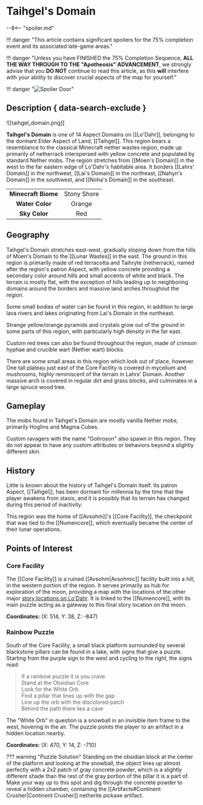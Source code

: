 # Taihgel's Domain

--8<-- "spoiler.md"

!!! danger "This article contains significant spoilers for the 75% completion event and its associated late-game areas."

!!! danger "Unless you have FINISHED the 75% Completion Sequence, **ALL THE WAY THROUGH TO THE "Apotheosis" ADVANCEMENT**, we strongly advise that you **DO NOT** continue to read this article, as this **will** interfere with your ability to discover crucial aspects of the map for yourself."

!!! danger "![Spoiler Door](/assets/img/spoiler_door.png)"

## Description { data-search-exclude }

![[taihgel_domain.png]]

**Taihgel's Domain** is one of 14 Aspect Domains on [[Lo'Dahr]], belonging to the dormant Elder Aspect of Land, [[Taihgel]]. This region bears a resemblance to the classical Minecraft nether wastes region, made up primarily of netherrack interspersed with yellow concrete and populated by standard Nether mobs. The region stretches from [[Moen's Domain]] in the west to the far eastern edge of Lo'Dahr's habitable area. It borders [[Lahrs' Domain]] in the northwest, [[Lai's Domain]] in the northeast, [[Nahyn's Domain]] in the southwest, and [[Noha's Domain]] in the southeast.

|                  |                   |
|:----------------:|:-----------------:|
| **Minecraft Biome**  | Stony Shore  |
| **Water Color**      | Orange    |
| **Sky Color**        | Red     |

## Geography

Taihgel's Domain stretches east-west, gradually sloping down from the hills of Moen's Domain to the [[Lunar Wastes]] in the east. The ground in this region is primarily made of red terracotta and Taihryte (netherrack), named after the region's patron Aspect, with yellow concrete providing a secondary color around hills and small accents of white and black. The terrain is mostly flat, with the exception of hills leading up to neighboring domains around the borders and massive land arches throughout the region.

Some small bodies of water can be found in this region, in addition to large lava rivers and lakes originating from Lai's Domain in the northeast.

Strange yellow/orange pyramids and crystals grow out of the ground in some parts of this region, with particularly high density in the far east.

Custom red trees can also be found throughout the region, made of crimson hyphae and crucible wart (Nether wart) blocks.

There are some small areas in this region which look out of place, however. One tall plateau just east of the Core Facility is covered in mycelium and mushrooms, highly reminiscent of the terrain in Lahrs' Domain. Another massive arch is covered in regular dirt and grass blocks, and culminates in a large spruce wood tree.

## Gameplay

The mobs found in Taihgel's Domain are mostly vanilla Nether mobs, primarily Hoglins and Magma Cubes.

Custom ravagers with the name "Gohroson" also spawn in this region. They do not appear to have any custom attributes or behaviors beyond a slightly different skin.

## History

Little is known about the history of Taihgel's Domain itself. Its patron Aspect, [[Taihgel]], has been dormant for millennia by the time that the player awakens from stasis, and it is possibly that its terrain has changed during this period of inactivity.

This region was the home of [[Avsohm]]'s [[Core Facility]], the checkpoint that was tied to the [[Numencore]], which eventually became the center of their lunar operations.

## Points of Interest

### Core Facility

The [[Core Facility]] is a ruined [[Avsohm|Avsohmic]] facility built into a hill, in the western portion of the region. It serves primarily as hub for exploration of the moon, providing a map with the locations of the other major [story locations on Lo'Dahr](/Story_and_Features/Story_Locations/Post-75_Locations/). It is linked to the [[Numencore]], with its main puzzle acting as a gateway to this final story location on the moon.

**Coordinates:** (X: 514, Y: 38, Z: -847)

### Rainbow Puzzle

South of the Core Facility, a small black platform surrounded by several blackstone pillars can be found in a lake, with signs that give a puzzle. Starting from the purple sign to the west and cycling to the right, the signs read:

> If a rainbow puzzle it is you crave <br>
> Stand at the Obsidian Core <br>
> Look for the White Orb <br>
> Find a pillar that lines up with the gap <br>
> Line up the orb with the discolored patch <br>
> Behind the path there lies a cave

The "White Orb" in question is a snowball in an invisible item frame to the west, hovering in the air. The puzzle points the player to an artifact in a hidden location nearby.

**Coordinates:** (X: 470, Y: 14, Z: -710)

??? warning "Puzzle Solution"
    Standing on the obsidian block at the center of the platform and looking at the snowball, the object lines up almost perfectly with a 2x2 patch of gray concrete powder, which is a slightly different shade than the rest of the gray portion of the pillar it is a part of. Make your way up to this spot and dig through the concrete powder to reveal a hidden chamber, containing the [[Artifacts#Continent Crusher|Continent Crusher]] netherite pickaxe artifact.
